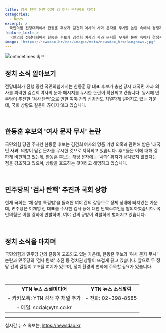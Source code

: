 ```yaml
---
title: 검사 탄핵 논란 여야 김 여사 문자에도 지적!
categories:
  - News
excerpt: >
  국민의힘 전당대회에서 한동훈 후보가 김건희 여사의 사과 문자를 무시한 논란 속에서 경쟁자들의 비판을 받고 있습니다. 한편, 국회에서는 민주당의 검사 탄핵 추진을 둘러싼 여야 갈등이 심화되고 있습니다. 국민의힘은 민주당의 탄핵 추진을 공격하며 법치를 훼손하고 있다고 주장하고, 민주당은 검찰의 권력을 개혁하여 법치와 민주주의를 확립하겠다는 뜻을 밝혔습니다.
feature_text: >
  국민의힘 전당대회에서 한동훈 후보가 김건희 여사의 사과 문자를 무시한 논란 속에서 경쟁자들의 비판을 받고 있습니다. 한편, 국회에서는 민주당의 검사 탄핵 추진을 둘러싼 여야 갈등이 심화되고 있습니다. 국민의힘은 민주당의 탄핵 추진을 공격하며 법치를 훼손하고 있다고 주장하고, 민주당은 검찰의 권력을 개혁하여 법치와 민주주의를 확립하겠다는 뜻을 밝혔습니다.
image: 'https://newsdao.kr/res/images/meta/newsdao_breakingnews.jpg'
---
```


<p><img src="https://newsdao.kr/res/images/meta/newsdao_breakingnews.jpg" alt="ontimetimes 속보" /></p>

<h2 data-ke-size="size26">정치 소식 알아보기</h2>

<p>전당대회가 진행 중인 국민의힘에서는 한동훈 당 대표 후보가 총선 당시 대국민 사과 의사를 피력한 김건희 여사의 문자 메시지를 무시한 논란이 확산되고 있습니다. 동시에 민주당이 추진한 '검사 탄핵'으로 인한 여야 간의 신경전도 치열하게 벌어지고 있는 가운데, 국회 상황도 갈등이 끊이지 않고 있습니다.</p>

<p data-ke-size="size16">&nbsp;</p>

<h2 data-ke-size="size24">한동훈 후보의 '여사 문자 무시' 논란</h2>

<p>국민의힘 당권 주자인 한동훈 후보는 김건희 여사의 명품 가방 의혹과 관련해 받은 '대국민 사과' 의향이 담긴 문자를 무시한 것으로 지적되고 있습니다. 후보들은 이에 대해 강하게 비판하고 있는데, 한동훈 후보는 해당 문자에는 '사과' 취지가 담겨있지 않았다는 점을 강조하고 있으며, 상황을 호도하는 것이라고 해명하고 있습니다.</p>

<p data-ke-size="size16">&nbsp;</p>

<h2 data-ke-size="size24">민주당의 '검사 탄핵' 추진과 국회 상황</h2>

<p>현재 국회는 '채 상병 특검법'을 둘러싼 여야 간의 갈등으로 정체 상태에 빠져있는 가운데, 민주당은 이재명 전 대표를 수사한 검사 등에 대한 탄핵소추안을 발의하였습니다. 국민의힘은 이를 강하게 반발하며, 여야 간의 공방이 격렬하게 벌어지고 있습니다.</p>

<p data-ke-size="size16">&nbsp;</p>

<h2 data-ke-size="size24">정치 소식을 마치며</h2>

<p>국민의힘과 민주당 간의 갈등이 고조되고 있는 가운데, 한동훈 후보의 '여사 문자 무시' 논란과 민주당의 '검사 탄핵' 추진 등 정치권 상황이 뜨겁게 끓고 있습니다. 앞으로 두 정당 간의 갈등이 고조될 여지가 있으며, 정치 환경의 변화에 주목할 필요가 있습니다.</p>

<p data-ke-size="size16">&nbsp;</p>

<table>
    <tbody>
        <tr>
            <td style="text-align: center; height: 17px;"><b>YTN 뉴스 소셜미디어</b></td>
            <td style="text-align: center; height: 17px;"><b>YTN 뉴스 소식알림</b></td>
        </tr>
        <tr>
            <td style="text-align: center; height: 17px;">- 카카오톡: YTN 검색 후 채널 추가</td>
            <td style="text-align: center; height: 17px;">- 전화: 02-398-8585</td>
        </tr>
        <tr>
            <td style="text-align: center; height: 17px;">- 메일: social@ytn.co.kr</td>
            <td style="text-align: center; height: 17px;">&nbsp;</td>
        </tr>
    </tbody>
</table>

<p><hr></p>
실시간 뉴스 속보는, <a href="https://newsdao.kr" rel="dofollow">https://newsdao.kr</a>



